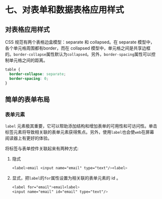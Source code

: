 # 七、对表单和数据表格应用样式

## 对表格应用样式

CSS 规范有两个表格边盒模型：separate 和 collapsed。在 separate 模型中，各个单元格周围都有border，而在 collapsed 模型中，单元格之间是共享边框的。`border-collapse`属性默认为`collapsed`。另外，`border-spacing`属性可以控制单元格之间的距离。

``` css
table {
  border-collapse: separate;
  border-spacing: 0;
}
```

## 简单的表单布局

### 表单元素

`label` 元素极其重要，它可以帮助添加结构和增加表单的可用性和可访问性。单击标签元素将导致相关联的表单元素获得焦点。另外，使用`label`也会使`web`在屏幕阅读器上有更好的体验。

将标签与表单控件关联起来有两种方式:

1. 隐式

   ``` css
   <label>email <input name="email" type="text"/><label>
   ```

2. 显式，把`label`的`for`属性设置为相关联的表单元素的 id 。

   ``` css
   <label for="email">email<label>
   <input name="email" id="email" type="text"/>
   ```

   ​